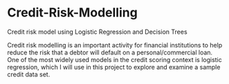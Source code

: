 # Credit-Risk-Modelling
Credit risk model  using Logistic Regression and Decision Trees


Credit risk modelling is an important activity for financial institutions to help reduce 
the risk that a debtor will default on a personal/commercial loan. One of the most
widely used models in the credit scoring context is logistic regression, which I will
use in this project to explore and examine a sample credit data set. 
